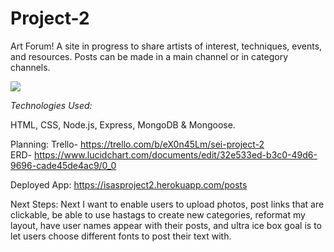 # Project-2
Art Forum!
A site in progress to share artists of interest, techniques, events, and resources. Posts can be made in a main channel or in category channels.

![](https://i.postimg.cc/FzS190zs/Screen-Shot-2020-04-17-at-2-28-55-AM.png)

<em>Technologies Used:</em>

HTML, CSS, Node.js, Express, MongoDB & Mongoose.

Planning:
Trello-
https://trello.com/b/eX0n45Lm/sei-project-2
<br>
ERD-
https://www.lucidchart.com/documents/edit/32e533ed-b3c0-49d6-9696-cade45de4ac9/0_0

Deployed App:
https://isasproject2.herokuapp.com/posts

Next Steps:
Next I want to enable users to upload photos, post links that are clickable, be able to use hastags to create new categories, reformat my layout, have user names appear with their posts, and ultra ice box goal is to let users choose different fonts to post their text with.
